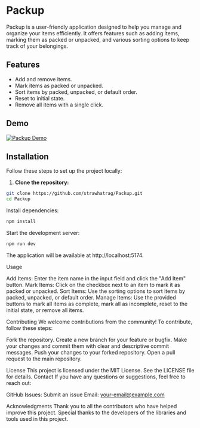# Packup

Packup is a user-friendly application designed to help you manage and organize your items efficiently. It offers features such as adding items, marking them as packed or unpacked, and various sorting options to keep track of your belongings.

## Features
- Add and remove items.
- Mark items as packed or unpacked.
- Sort items by packed, unpacked, or default order.
- Reset to initial state.
- Remove all items with a single click.

## Demo
[![Packup Demo](path/to/demo-thumbnail.png)]([https://link-to-demo.com](https://packup-qchh0afsn-strawhatrags-projects.vercel.app/))

## Installation
Follow these steps to set up the project locally:

1. **Clone the repository:**
  ```bash
  git clone https://github.com/strawhatrag/Packup.git
  cd Packup
```
  Install dependencies:
```bash
npm install
```

Start the development server:
```bash
npm run dev
```

The application will be available at http://localhost:5174.

Usage

Add Items: Enter the item name in the input field and click the "Add Item" button.
Mark Items: Click on the checkbox next to an item to mark it as packed or unpacked.
Sort Items: Use the sorting options to sort items by packed, unpacked, or default order.
Manage Items: Use the provided buttons to mark all items as complete, mark all as incomplete, reset to the initial state, or remove all items.

Contributing
We welcome contributions from the community! To contribute, follow these steps:

Fork the repository.
Create a new branch for your feature or bugfix.
Make your changes and commit them with clear and descriptive commit messages.
Push your changes to your forked repository.
Open a pull request to the main repository.

License
This project is licensed under the MIT License. See the LICENSE file for details.
Contact
If you have any questions or suggestions, feel free to reach out:

GitHub Issues: Submit an issue
Email: your-email@example.com

Acknowledgments
Thank you to all the contributors who have helped improve this project. Special thanks to the developers of the libraries and tools used in this project.

